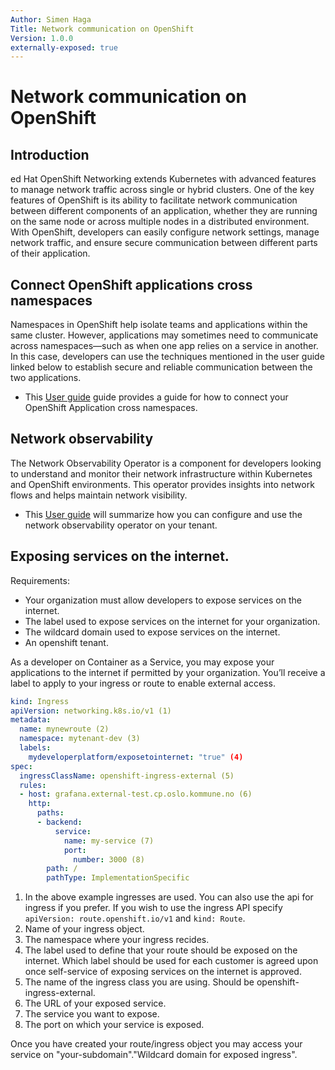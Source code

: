 ```yaml
---
Author: Simen Haga 
Title: Network communication on OpenShift 
Version: 1.0.0  
externally-exposed: true  
---
```



# Network communication on OpenShift

## Introduction
ed Hat OpenShift Networking extends Kubernetes with advanced features to manage network traffic across single or hybrid clusters. One of the key features of OpenShift is its ability to facilitate network communication between different components of an application, whether they are running on the same node or across multiple nodes in a distributed environment. With OpenShift, developers can easily configure network settings, manage network traffic, and ensure secure communication between different parts of their application.


## Connect OpenShift applications cross namespaces
Namespaces in OpenShift help isolate teams and applications within the same cluster. However, applications may sometimes need to communicate across namespaces—such as when one app relies on a service in another. In this case, developers can use the techniques mentioned in the user guide linked below to establish secure and reliable communication between the two applications.


* This [User guide](/SolidCloud/SolidCloud-Products/Containers/Red-Hat-OpenShift/User-Guides/5%2DNetwork-communication-on-OpenShift/5.1%2DConnect-OpenShift-applications-cross-namespaces) guide provides a guide for how to connect your OpenShift Application cross namespaces.

## Network observability
The Network Observability Operator is a component for developers looking to understand and monitor their network infrastructure within Kubernetes and OpenShift environments. This operator provides insights into network flows and helps maintain network visibility.

* This [User guide](../Observability/using-network-observability.md) will summarize how you can configure and use the network observability operator on your tenant.

## Exposing services on the internet.

Requirements:

* Your organization must allow developers to expose services on the internet.
* The label used to expose services on the internet for your organization.
* The wildcard domain used to expose services on the internet.
* An openshift tenant.

As a developer on Container as a Service, you may expose your applications to the internet if permitted by your organization. You’ll receive a label to apply to your ingress or route to enable external access.

```yaml title="Example"
kind: Ingress
apiVersion: networking.k8s.io/v1 (1)
metadata: 
  name: mynewroute (2)
  namespace: mytenant-dev (3)
  labels: 
    mydeveloperplatform/exposetointernet: "true" (4) 
spec:
  ingressClassName: openshift-ingress-external (5)
  rules:
  - host: grafana.external-test.cp.oslo.kommune.no (6) 
    http:
      paths:
      - backend:
          service:
            name: my-service (7)
            port:
              number: 3000 (8)
        path: /
        pathType: ImplementationSpecific
```

1. In the above example ingresses are used. You can also use the api for ingress if you prefer. If you wish to use the ingress API specify `apiVersion: route.openshift.io/v1` and `kind: Route`.
2. Name of your ingress object.
3. The namespace where your ingress recides.
4. The label used to define that your route should be exposed on the internet. Which label should be used for each customer is agreed upon once self-service of exposing services on the internet is approved.
5. The name of the ingress class you are using. Should be openshift-ingress-external. 
6. The URL of your exposed service.
7. The service you want to expose.
8. The port on which your service is exposed.

Once you have created your route/ingress object you may access your service on "your-subdomain"."Wildcard domain for exposed ingress".